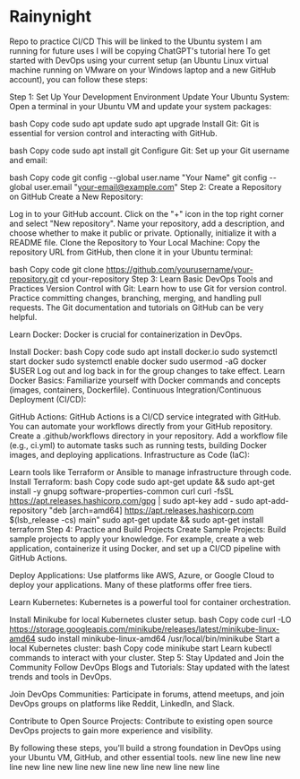 # Rainynight
Repo to practice CI/CD
This will be linked to the Ubuntu system I am running for future uses
I will be copying ChatGPT's tutorial here
To get started with DevOps using your current setup (an Ubuntu Linux virtual machine running on VMware on your Windows laptop and a new GitHub account), you can follow these steps:

Step 1: Set Up Your Development Environment
Update Your Ubuntu System:
Open a terminal in your Ubuntu VM and update your system packages:

bash
Copy code
sudo apt update
sudo apt upgrade
Install Git:
Git is essential for version control and interacting with GitHub.

bash
Copy code
sudo apt install git
Configure Git:
Set up your Git username and email:

bash
Copy code
git config --global user.name "Your Name"
git config --global user.email "your-email@example.com"
Step 2: Create a Repository on GitHub
Create a New Repository:

Log in to your GitHub account.
Click on the "+" icon in the top right corner and select "New repository".
Name your repository, add a description, and choose whether to make it public or private. Optionally, initialize it with a README file.
Clone the Repository to Your Local Machine:
Copy the repository URL from GitHub, then clone it in your Ubuntu terminal:

bash
Copy code
git clone https://github.com/yourusername/your-repository.git
cd your-repository
Step 3: Learn Basic DevOps Tools and Practices
Version Control with Git:
Learn how to use Git for version control. Practice committing changes, branching, merging, and handling pull requests. The Git documentation and tutorials on GitHub can be very helpful.

Learn Docker:
Docker is crucial for containerization in DevOps.

Install Docker:
bash
Copy code
sudo apt install docker.io
sudo systemctl start docker
sudo systemctl enable docker
sudo usermod -aG docker $USER
Log out and log back in for the group changes to take effect.
Learn Docker Basics:
Familiarize yourself with Docker commands and concepts (images, containers, Dockerfile).
Continuous Integration/Continuous Deployment (CI/CD):

GitHub Actions: GitHub Actions is a CI/CD service integrated with GitHub. You can automate your workflows directly from your GitHub repository.
Create a .github/workflows directory in your repository.
Add a workflow file (e.g., ci.yml) to automate tasks such as running tests, building Docker images, and deploying applications.
Infrastructure as Code (IaC):

Learn tools like Terraform or Ansible to manage infrastructure through code.
Install Terraform:
bash
Copy code
sudo apt-get update && sudo apt-get install -y gnupg software-properties-common curl
curl -fsSL https://apt.releases.hashicorp.com/gpg | sudo apt-key add -
sudo apt-add-repository "deb [arch=amd64] https://apt.releases.hashicorp.com $(lsb_release -cs) main"
sudo apt-get update && sudo apt-get install terraform
Step 4: Practice and Build Projects
Create Sample Projects:
Build sample projects to apply your knowledge. For example, create a web application, containerize it using Docker, and set up a CI/CD pipeline with GitHub Actions.

Deploy Applications:
Use platforms like AWS, Azure, or Google Cloud to deploy your applications. Many of these platforms offer free tiers.

Learn Kubernetes:
Kubernetes is a powerful tool for container orchestration.

Install Minikube for local Kubernetes cluster setup.
bash
Copy code
curl -LO https://storage.googleapis.com/minikube/releases/latest/minikube-linux-amd64
sudo install minikube-linux-amd64 /usr/local/bin/minikube
Start a local Kubernetes cluster:
bash
Copy code
minikube start
Learn kubectl commands to interact with your cluster.
Step 5: Stay Updated and Join the Community
Follow DevOps Blogs and Tutorials:
Stay updated with the latest trends and tools in DevOps.

Join DevOps Communities:
Participate in forums, attend meetups, and join DevOps groups on platforms like Reddit, LinkedIn, and Slack.

Contribute to Open Source Projects:
Contribute to existing open source DevOps projects to gain more experience and visibility.

By following these steps, you'll build a strong foundation in DevOps using your Ubuntu VM, GitHub, and other essential tools.
new line
new line
new line
new line
new line
new line
new line
new line
new line
